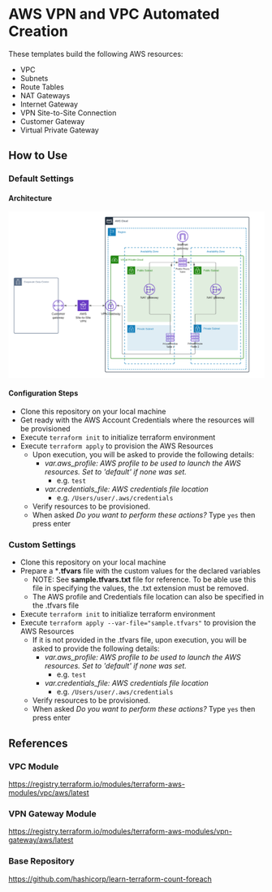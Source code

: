 # AWS VPN and VPC Automated Creation
These templates build the following AWS resources: 
- VPC
- Subnets
- Route Tables
- NAT Gateways
- Internet Gateway
- VPN Site-to-Site Connection
- Customer Gateway
- Virtual Private Gateway

## How to Use
### Default Settings
#### Architecture
![alt text](https://github.com/nicamedrano-cascadeo/happy-meal-vpn-vpc-automation/blob/master/default-architecture.png)

#### Configuration Steps
- Clone this repository on your local machine
- Get ready with the AWS Account Credentials where the resources will be provisioned
- Execute `terraform init` to initialize terraform environment
- Execute `terraform apply` to provision the AWS Resources
    - Upon execution, you will be asked to provide the following details:
        - *var.aws_profile: AWS profile to be used to launch the AWS resources. Set to 'default' if none was set.*
            - e.g. `test`
        - *var.credentials_file: AWS credentials file location*
            - e.g. `/Users/user/.aws/credentials`
    - Verify resources to be provisioned. 
    - When asked *Do you want to perform these actions?* Type `yes` then press enter
    

### Custom Settings
- Clone this repository on your local machine
- Prepare a ***.tfvars** file with the custom values for the declared variables 
    - NOTE: See **sample.tfvars.txt** file for reference. To be able use this file in specifying the values, the .txt extension must be removed.
    - The AWS profile and Credentials file location can also be specified in the .tfvars file
- Execute `terraform init` to initialize terraform environment
- Execute `terraform apply --var-file="sample.tfvars"` to provision the AWS Resources
    - If it is not provided in the .tfvars file, upon execution, you will be asked to provide the following details:
        - *var.aws_profile: AWS profile to be used to launch the AWS resources. Set to 'default' if none was set.*
            - e.g. `test`
        - *var.credentials_file: AWS credentials file location*
            - e.g. `/Users/user/.aws/credentials`
    - Verify resources to be provisioned. 
    - When asked *Do you want to perform these actions?* Type `yes` then press enter


## References
### VPC Module
https://registry.terraform.io/modules/terraform-aws-modules/vpc/aws/latest

### VPN Gateway Module
https://registry.terraform.io/modules/terraform-aws-modules/vpn-gateway/aws/latest

### Base Repository
https://github.com/hashicorp/learn-terraform-count-foreach
